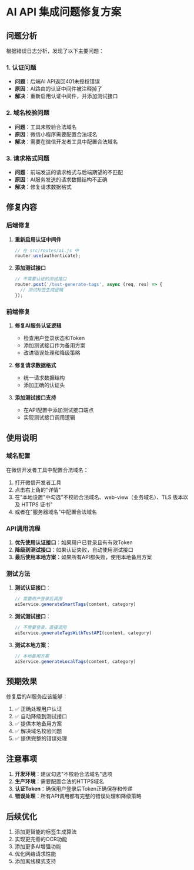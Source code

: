 # AI API 集成问题修复方案

## 问题分析

根据错误日志分析，发现了以下主要问题：

### 1. 认证问题
- **问题**：后端AI API返回401未授权错误
- **原因**：AI路由的认证中间件被注释掉了
- **解决**：重新启用认证中间件，并添加测试接口

### 2. 域名校验问题
- **问题**：工具未校验合法域名
- **原因**：微信小程序需要配置合法域名
- **解决**：需要在微信开发者工具中配置合法域名

### 3. 请求格式问题
- **问题**：前端发送的请求格式与后端期望的不匹配
- **原因**：AI服务发送的请求数据结构不正确
- **解决**：修复请求数据格式

## 修复内容

### 后端修复

1. **重新启用认证中间件**
   ```javascript
   // 在 src/routes/ai.js 中
   router.use(authenticate);
   ```

2. **添加测试接口**
   ```javascript
   // 不需要认证的测试接口
   router.post('/test-generate-tags', async (req, res) => {
     // 测试标签生成逻辑
   });
   ```

### 前端修复

1. **修复AI服务认证逻辑**
   - 检查用户登录状态和Token
   - 添加测试接口作为备用方案
   - 改进错误处理和降级策略

2. **修复请求数据格式**
   - 统一请求数据结构
   - 添加正确的认证头

3. **添加测试接口支持**
   - 在API配置中添加测试接口端点
   - 实现测试接口调用逻辑

## 使用说明

### 域名配置

在微信开发者工具中配置合法域名：

1. 打开微信开发者工具
2. 点击右上角的"详情"
3. 在"本地设置"中勾选"不校验合法域名、web-view（业务域名）、TLS 版本以及 HTTPS 证书"
4. 或者在"服务器域名"中配置合法域名

### API调用流程

1. **优先使用认证接口**：如果用户已登录且有有效Token
2. **降级到测试接口**：如果认证失败，自动使用测试接口
3. **最后使用本地方案**：如果所有API都失败，使用本地备用方案

### 测试方法

1. **测试认证接口**：
   ```javascript
   // 需要用户登录后调用
   aiService.generateSmartTags(content, category)
   ```

2. **测试测试接口**：
   ```javascript
   // 不需要登录，直接调用
   aiService.generateTagsWithTestAPI(content, category)
   ```

3. **测试本地方案**：
   ```javascript
   // 本地备用方案
   aiService.generateLocalTags(content, category)
   ```

## 预期效果

修复后的AI服务应该能够：

1. ✅ 正确处理用户认证
2. ✅ 自动降级到测试接口
3. ✅ 提供本地备用方案
4. ✅ 解决域名校验问题
5. ✅ 提供完整的错误处理

## 注意事项

1. **开发环境**：建议勾选"不校验合法域名"选项
2. **生产环境**：需要配置合法的HTTPS域名
3. **认证Token**：确保用户登录后Token正确保存和传递
4. **错误处理**：所有API调用都有完整的错误处理和降级策略

## 后续优化

1. 添加更智能的标签生成算法
2. 实现更完善的OCR功能
3. 添加更多AI增强功能
4. 优化网络请求性能
5. 添加离线模式支持









